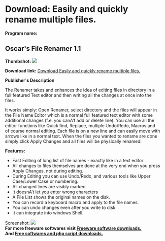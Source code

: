 # Download: Easily and quickly rename multiple files.

**Program name:**

## Oscar's File Renamer 1.1

  
**Thumbshot:** ![](http://www.freewarefiles.com/screenshot/ofilerenamer_md.gif)   
  
**Download link:** [Download Easily and quickly rename multiple files.](http://freesoftwares.boysofts.com/Oscars-File-Renamer_program_19571.html)  
  


**Publisher's Description**  
  


The Renamer takes and enhances the idea of editing files in directory in a full featured Text editor and then writing all the changes at once into the files. 

It works simply: Open Renamer, select directory and the files will appear in the File Name Editor which is a normal full featured text editor with some additional changes (f.e. you canA't add or delete line). You can use all the editor functions like Quick find, Replace, multiple Undo/Redo, Macros and of course normal editing. Each file is on a new line and can easily move with arrows like in a normal text. When the files you wanted to rename are done simply click Apply Changes and all files will be physically renamed.

**Features:**

  * Fast Editing of long list of file names - exactly like in a text editor 
  * All changes to files themselves are done at the very end when you press Apply Changes, not during editing. 
  * During Editing you can use Undo/Redo, and various tools like Upper Case/Lower Case or numbering. 
  * All changed lines are visibly marked 
  * It doesnA't let you enter wrong characters 
  * A File List shows the original names on the disk. 
  * You can record a keyboard macro and apply to the file names. 
  * You can undo changes even after you write to disk 
  * It can integrate into windows Shell. 

  
  
Screenshot: ![](http://www.freewarefiles.com/screenshot/ofilerenamer.gif)   
**For more freeware softwares visit [Freeware software downloads.](http://freesoftwares.boysofts.com/)**   
**And [Free softwares and php script downloads.](http://www.boysofts.com/)**
